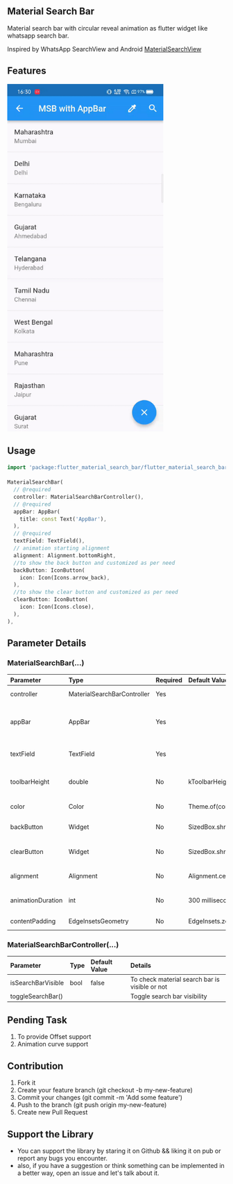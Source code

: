 ## Material Search Bar

Material search bar with circular reveal animation as flutter widget like whatsapp search bar.

Inspired by WhatsApp SearchView and Android [MaterialSearchView](https://github.com/leoncydsilva/MaterialSearchView)

## Features

<div align:left;display:inline;>
<img width="360" height="800" src="https://github.com/kishandonga/flutter_material_search_bar/raw/main/images/demo.gif"/>
</div>

## Usage

```dart
import 'package:flutter_material_search_bar/flutter_material_search_bar.dart';

MaterialSearchBar(
  // @required
  controller: MaterialSearchBarController(),
  // @required
  appBar: AppBar(
    title: const Text('AppBar'),
  ),
  // @required
  textField: TextField(),
  // animation starting alignment
  alignment: Alignment.bottomRight,
  //to show the back button and customized as per need
  backButton: IconButton(
    icon: Icon(Icons.arrow_back),
  ),
  //to show the clear button and customized as per need
  clearButton: IconButton(
    icon: Icon(Icons.close),
  ),
),
```

## Parameter Details

### MaterialSearchBar(...)

| Parameter | Type | Required | Default Value | Details |
| :--- | :--- | :--- | :--- | :--- |
| controller | MaterialSearchBarController | Yes | | Required to use utility methods
| appBar | AppBar | Yes | | setup app bar inside the MaterialSearchBar same as used in the Scaffold
| textField | TextField | Yes | | Use as a text input for the MaterialSearchBar
| toolbarHeight | double | No | kToolbarHeight | AppBar customized then pass updated toolbar height
| color | Color | No | Theme.of(context).colorScheme.primary | color of the search bar
| backButton | Widget | No | SizedBox.shrink() | provide back button widget at left side
| clearButton | Widget | No | SizedBox.shrink() | provide clear button widget at right side
| alignment | Alignment | No | Alignment.center | provider animation starting alignment
| animationDuration | int | No | 300 milliseconds | provider animation duration value
| contentPadding | EdgeInsetsGeometry | No | EdgeInsets.zero | provider padding around search bar

### MaterialSearchBarController(...)

| Parameter | Type | Default Value | Details |
| :--- | :--- | :--- | :--- |
| isSearchBarVisible | bool | false | To check material search bar is visible or not
| toggleSearchBar() |  |  | Toggle search bar visibility

## Pending Task
1. To provide Offset support
2. Animation curve support

## Contribution
1. Fork it
2. Create your feature branch (git checkout -b my-new-feature)
3. Commit your changes (git commit -m 'Add some feature')
4. Push to the branch (git push origin my-new-feature)
5. Create new Pull Request

## Support the Library

- You can support the library by staring it on Github && liking it on pub or report any bugs you encounter.
- also, if you have a suggestion or think something can be implemented in a better way, open an issue and let's talk about it.
